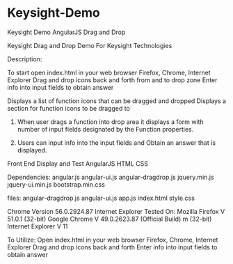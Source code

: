# Keysight-Demo
Keysight Demo AngularJS Drag and Drop 


Keysight Drag and Drop Demo  For Keysight Technologies 


Description:

To start open index.html in your web browser
Firefox, Chrome, Internet Explorer
Drag and drop icons back and forth from
and to drop zone
Enter info into input fields to obtain answer

Displays a list of function icons that can be dragged and dropped
Displays a section for function icons to be dragged to 

1) When user drags a function into drop area it displays 
a form with number of input fields designated by the
Function properties. 

2) Users can input info into the input fields and 
Obtain an answer that is displayed.

Front End Display and Test
AngularJS
HTML
CSS


Dependencies:
angular.js
angular-ui.js
angular-dragdrop.js
jquery.min.js
jquery-ui.min.js
bootstrap.min.css

files:
angular-dragdrop.js
angular-ui.js
app.js
index.html
style.css



Chrome Version 56.0.2924.87
Internet Explorer 
Tested On:
Mozilla Firefox V 51.0.1 (32-bit)
Google Chrome	V 49.0.2623.87 (Official Build) m (32-bit)
Internet Explorer V 11


To Utilize:
Open index.html in your web browser
Firefox, Chrome, Internet Explorer
Drag and drop icons back and forth 
Enter info into input fields to obtain answer

